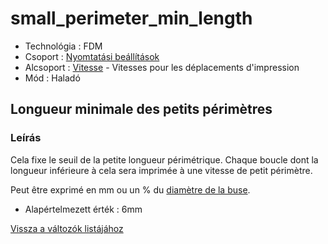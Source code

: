 # small\_perimeter\_min\_length

* Technológia : FDM
* Csoport : [Nyomtatási beállítások](../../konfig/print_settings.md)
* Alcsoport : [Vitesse](../../beallitasok/print_settings.md#vitesse) - Vitesses pour les déplacements d'impression
* Mód : Haladó

## Longueur minimale des petits périmètres

### Leírás

Cela fixe le seuil de la petite longueur périmétrique. Chaque boucle dont la longueur inférieure à cela sera imprimée à une vitesse de petit périmètre.

Peut être exprimé en mm ou un % du [diamètre de la buse](nozzle_diameter.md).

* Alapértelmezett érték : 6mm

[Vissza a változók listájához](/)

